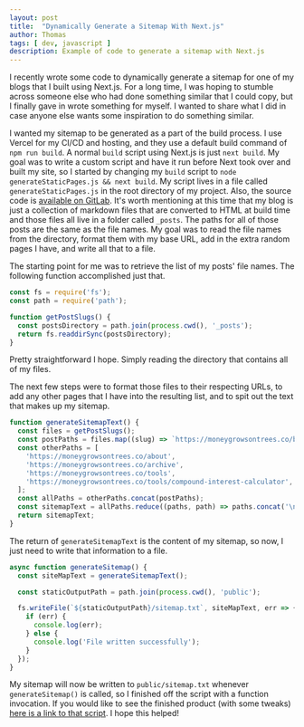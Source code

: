 ```yaml
---
layout: post
title:  "Dynamically Generate a Sitemap With Next.js"
author: Thomas
tags: [ dev, javascript ]
description: Example of code to generate a sitemap with Next.js
---
```


I recently wrote some code to dynamically generate a sitemap for one of my blogs that I built using Next.js. For a long time, I was hoping to stumble across someone else who had done something similar that I could copy, but I finally gave in wrote something for myself. I wanted to share what I did in case anyone else wants some inspiration to do something similar.

I wanted my sitemap to be generated as a part of the build process. I use Vercel for my CI/CD and hosting, and they use a default build command of `npm run build`. A normal `build` script using Next.js is just `next build`. My goal was to write a custom script and have it run before Next took over and built my site, so I started by changing my `build` script to `node generateStaticPages.js && next build`. My script lives in a file called `generateStaticPages.js` in the root directory of my project. Also, the source code is [available on GitLab](https://gitlab.com/thomasstep/moneygrowsontrees). It's worth mentioning at this time that my blog is just a collection of markdown files that are converted to HTML at build time and those files all live in a folder called `_posts`. The paths for all of those posts are the same as the file names. My goal was to read the file names from the directory, format them with my base URL, add in the extra random pages I have, and write all that to a file.

The starting point for me was to retrieve the list of my posts' file names. The following function accomplished just that.
```js
const fs = require('fs');
const path = require('path');

function getPostSlugs() {
  const postsDirectory = path.join(process.cwd(), '_posts');
  return fs.readdirSync(postsDirectory);
}
```
Pretty straightforward I hope. Simply reading the directory that contains all of my files.

The next few steps were to format those files to their respecting URLs, to add any other pages that I have into the resulting list, and to spit out the text that makes up my sitemap.
```js
function generateSitemapText() {
  const files = getPostSlugs();
  const postPaths = files.map((slug) => `https://moneygrowsontrees.co/blog/${slug.replace(/\.md$/, '')}`);
  const otherPaths = [
    'https://moneygrowsontrees.co/about',
    'https://moneygrowsontrees.co/archive',
    'https://moneygrowsontrees.co/tools',
    'https://moneygrowsontrees.co/tools/compound-interest-calculator',
  ];
  const allPaths = otherPaths.concat(postPaths);
  const sitemapText = allPaths.reduce((paths, path) => paths.concat('\n', path), 'https://moneygrowsontrees.co/');
  return sitemapText;
}
```
The return of `generateSitemapText` is the content of my sitemap, so now, I just need to write that information to a file.
```js
async function generateSitemap() {
  const siteMapText = generateSitemapText();

  const staticOutputPath = path.join(process.cwd(), 'public');

  fs.writeFile(`${staticOutputPath}/sitemap.txt`, siteMapText, err => {
    if (err) {
      console.log(err);
    } else {
      console.log('File written successfully');
    }
  });
}
```
My sitemap will now be written to `public/sitemap.txt` whenever `generateSitemap()` is called, so I finished off the script with a function invocation. If you would like to see the finished product (with some tweaks) [here is a link to that script](https://gitlab.com/thomasstep/moneygrowsontrees/-/blob/master/generateStaticPages.js). I hope this helped!